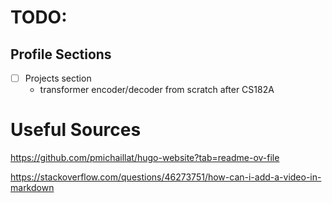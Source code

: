 # TODO:
## Profile Sections
- [ ] Projects section
  - transformer encoder/decoder from scratch after CS182A

# Useful Sources
https://github.com/pmichaillat/hugo-website?tab=readme-ov-file

https://stackoverflow.com/questions/46273751/how-can-i-add-a-video-in-markdown